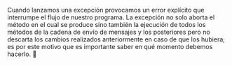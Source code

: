 Cuando lanzamos una excepción provocamos un error explícito que interrumpe el flujo de nuestro programa. La excepción no solo aborta el método en el cual se produce sino también la ejecución de todos los métodos de la cadena de envío de mensajes y los posteriores pero no descarta los cambios realizados anteriormente en caso de que los hubiera; es por este motivo que es importante saber en qué momento debemos hacerlo. :pray: